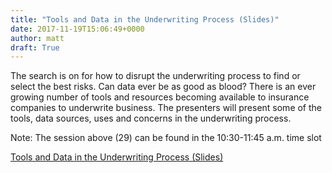 ```yaml
---
title: "Tools and Data in the Underwriting Process (Slides)"
date: 2017-11-19T15:06:49+0000
author: matt
draft: True
---
```

The search is on for how to disrupt the underwriting process to find or select the best risks. Can data ever be as good as blood? There is an ever growing number of tools and resources becoming available to insurance companies to underwrite business. The presenters will present some of the tools, data sources, uses and concerns in the underwriting process.

Note: The session above (29) can be found in the 10:30-11:45 a.m. time slot

[ Tools and Data in the Underwriting Process (Slides) ]( https://www.soa.org/prof-dev/events/2017/annual-meeting/agenda-day-two/ )
